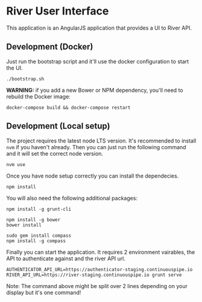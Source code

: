 # River User Interface

This application is an AngularJS application that provides a UI to River API.

## Development (Docker)

Just run the bootstrap script and it'll use the docker configuration to start the UI.
```
./bootstrap.sh
```

**WARNING:** if you add a new Bower or NPM dependency, you'll need to rebuild the Docker image:
```
docker-compose build && docker-compose restart
```

## Development (Local setup)

The project requires the latest node LTS version. It's recommended to install `nvm` if you haven't already.
Then you can just run the following command and it will set the correct node version.
```
nvm use
```

Once you have node setup correctly you can install the dependecies.
```
npm install
```

You will also need the following additional packages:
```
npm install -g grunt-cli

npm install -g bower
bower install

sudo gem install compass
npm install -g compass
```

Finally you can start the application. It requires 2 environment vairables, the API to authenticate against and the river API url.
```
AUTHENTICATOR_API_URL=https://authenticator-staging.continuouspipe.io RIVER_API_URL=https://river-staging.continuouspipe.io grunt serve
```

Note: The command above might be split over 2 lines depending on your display but it's one command!